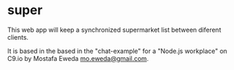 # super
This web app will keep a synchronized supermarket list between diferent clients.

It is based in the based in the "chat-example" for a "Node.js workplace" on C9.io by Mostafa Eweda <mo.eweda@gmail.com>.
